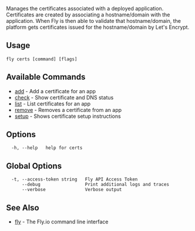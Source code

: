 Manages the certificates associated with a deployed application.
Certificates are created by associating a hostname/domain with the application.
When Fly is then able to validate that hostname/domain, the platform gets
certificates issued for the hostname/domain by Let's Encrypt.

## Usage
~~~
fly certs [command] [flags]
~~~

## Available Commands
* [add](/docs/flyctl/certs-add/)	 - Add a certificate for an app
* [check](/docs/flyctl/certs-check/)	 - Show certificate and DNS status
* [list](/docs/flyctl/certs-list/)	 - List certificates for an app
* [remove](/docs/flyctl/certs-remove/)	 - Removes a certificate from an app
* [setup](/docs/flyctl/certs-setup/)	 - Shows certificate setup instructions

## Options

~~~
  -h, --help   help for certs
~~~

## Global Options

~~~
  -t, --access-token string   Fly API Access Token
      --debug                 Print additional logs and traces
      --verbose               Verbose output
~~~

## See Also

* [fly](/docs/flyctl/help/)	 - The Fly.io command line interface

